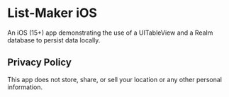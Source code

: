 # List-Maker iOS
An iOS (15+) app demonstrating the use of a UITableView and a Realm database to persist data locally. 

## Privacy Policy 
This app does not store, share, or sell your location or any other personal information.
